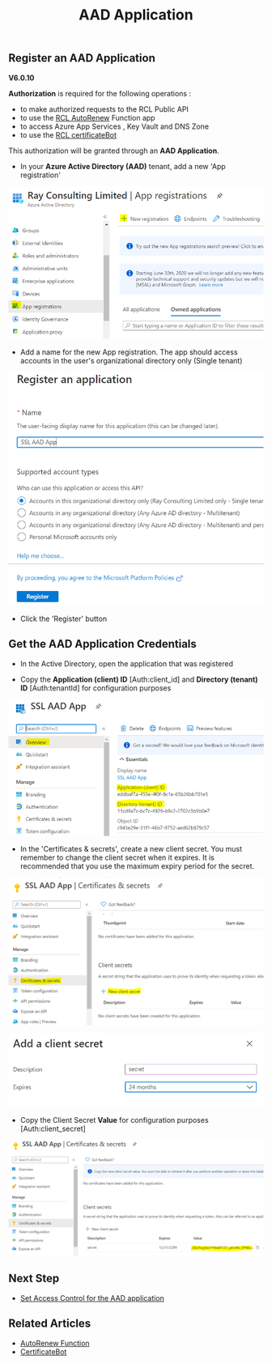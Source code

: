 ﻿---
title: AAD Application
description: Learn how to create an Azure Active Directory Application for use in RCL applications
parent: Authorization
nav_order: 4
---

## Register an AAD Application
**V6.0.10**

**Authorization** is required for the following operations :

- to make authorized requests to the RCL Public API
- to use the [RCL AutoRenew](../autorenew/autorenew) Function app
- to access Azure App Services , Key Vault and DNS Zone
- to use the [RCL certificateBot](../certbot/certbot.md)

 This authorization will be granted through an **AAD Application**.

- In your **Azure Active Directory (AAD)** tenant, add a new 'App registration'

![install](../images/authorization_aad_app/create.PNG)

- Add a name for the  new App registration. The app should access accounts in the user's organizational directory only (Single tenant)

![install](../images/authorization_aad_app/create2.PNG)

- Click the 'Register' button 

## Get the AAD Application Credentials

- In the Active Directory, open the application that was registered

- Copy the **Application (client) ID** [Auth:client_id] and **Directory (tenant) ID** [Auth:tenantId] for configuration purposes

![install](../images/authorization_aad_app/aad_app.PNG)

- In the 'Certificates & secrets', create a new client secret. You must remember to change the client secret when it expires. It is recommended that you use the maximum expiry period for the secret.

![install](../images/authorization_aad_app/aad_app2.PNG)

![install](../images/authorization_aad_app/aad_app3.PNG)

- Copy the Client Secret **Value** for configuration purposes [Auth:client_secret] 

![install](../images/authorization_aad_app/aad_app4.PNG)

## Next Step

- [Set Access Control for the AAD application](./access-control-app)

## Related Articles

- [AutoRenew Function](../autorenew/autorenew.md)
- [CertificateBot](../certbot/certbot.md)